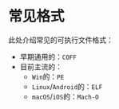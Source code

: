 # 常见格式

此处介绍常见的可执行文件格式：

* 早期通用的：`COFF`
* 目前主流的：
  * `Win`的：`PE`
  * `Linux`/`Android`的：`ELF`
  * `macOS`/`iOS`的：`Mach-O`
